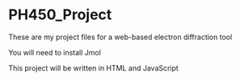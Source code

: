 # PH450_Project
These are my project files for a web-based electron diffraction tool

You will need to install Jmol

This project will be written in HTML and JavaScript
